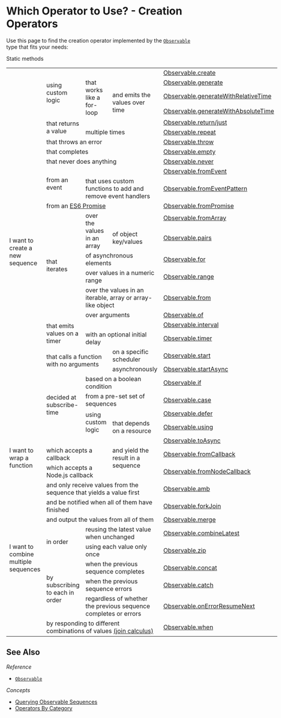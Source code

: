 # Which Operator to Use? - Creation Operators #

Use this page to find the creation operator implemented by the [`Observable`](../observable/observable_methods/index.html) type that fits your needs:

<table style="display: table">
<thead>Static methods</thead>
<tbody>
    <!-- Observable factories -->
    <tr>
        <td rowspan="26">I want to create a new sequence</td>
        <td rowspan="4">using custom logic</td>
        <td colspan="2"></td>
        <td>
            <a href="../observable/observable_methods/create.html">Observable.create</a>
        </td>
    </tr>
    <tr>
        <td rowspan="3">that works like a for-loop</td>
        <td></td>
        <td><a href="../observable/observable_methods/generate.html">Observable.generate</a></td>
    </tr>
    <tr>
        <td rowspan="2">and emits the values over time</td>
        <td><a href="../observable/observable_methods/generatewithrelativetime.html">Observable.generateWithRelativeTime</a></td>
    </tr>
    <tr>
        <td><a href="../observable/observable_methods/generatewithabsolutetime.html">Observable.generateWithAbsoluteTime</a></td>
    </tr>
    <tr>
        <td rowspan="2">that returns a value</td>
        <td colspan="2"></td>
        <td>
            <a href="../observable/observable_methods/return.html">Observable.return/just</a>
        </td>
    </tr>
    <tr>
        <td colspan="2">multiple times</td>
        <td><a href="../observable/observable_methods/repeat.html">Observable.repeat</a></td>
    </tr>
    <tr>
        <td colspan="3">that throws an error</td>
        <td><a href="../observable/observable_methods/throw.html">Observable.throw</a></td>
    </tr>
    <tr>
        <td colspan="3">that completes</td>
        <td><a href="../observable/observable_methods/empty.html">Observable.empty</a></td>
    </tr>
    <tr>
        <td colspan="3">that never does anything</td>
        <td><a href="../observable/observable_methods/never.html">Observable.never</a></td>
    </tr>
    <tr>
        <td rowspan="2">from an event</td>
        <td colspan="2"></td>
        <td><a href="../observable/observable_methods/fromevent.html">Observable.fromEvent</a></td>
    </tr>
    <tr>
        <td colspan="2">that uses custom functions to add and remove event handlers</td>
        <td><a href="../observable/observable_methods/fromeventpattern.html">Observable.fromEventPattern</a></td>
    </tr>
    <tr>
        <td colspan="3">from an <a title="ES6 Promise" href="https://www.promisejs.org">ES6 Promise</a></td>
        <td><a href="../observable/observable_methods/frompromise.html">Observable.fromPromise</a></td>
    </tr>
    <tr>
        <td rowspan="6">that iterates</td>
        <td rowspan="2">over the values in an array</td>
        <td></td>
        <td>
            <a href="../observable/observable_methods/fromarray.html">Observable.fromArray</a><br>
        </td>
    </tr>
    <tr>
      <td>of object key/values</td>
      <td><a href="../observable/observable_methods/pairs.html">Observable.pairs</a></td>
    </tr>
    <tr>
        <td colspan="2">of asynchronous elements</td>
        <td><a href="../observable/observable_methods/for.html">Observable.for</a></td>
    </tr>
    <tr>
        <td colspan="2">over values in a numeric range</td>
        <td><a href="../observable/observable_methods/range.html">Observable.range</a></td>
    </tr>
    <tr>
        <td colspan="2">over the values in an iterable, array or array-like object</a></td>
        <td><a href="../observable/observable_methods/from.html">Observable.from</a></td>
    </tr>
    <tr>
        <td colspan="2">over arguments</a></td>
        <td><a href="../observable/observable_methods/of.html">Observable.of</a></td>
    </tr>
    <tr>
        <td rowspan="2">that emits values on a timer</td>
        <td colspan="2"></td>
        <td><a href="../observable/observable_methods/interval.html">Observable.interval</a></td>
    </tr>
    <tr>
        <td colspan="2">with an optional initial delay</td>
        <td><a href="../observable/observable_methods/timer.html">Observable.timer</a></td>
    </tr>
    <tr>
        <td rowspan="2" colspan="2">that calls a function with no arguments</td>
        <td>on a specific scheduler</td>
        <td>
            <a href="../observable/observable_methods/start.html">Observable.start</a>
        </td>
    </tr>
    <tr>
        <td>asynchronously</td>
        <td>
            <a href="../observable/observable_methods/startasync.html">Observable.startAsync</a>
        </td>
    </tr>
    <tr>
        <td rowspan="4">decided at subscribe-time</td>
        <td colspan="2">based on a boolean condition</td>
        <td><a href="../observable/observable_methods/if.html">Observable.if</a></td>
    </tr>
    <tr>
        <td colspan="2">from a pre-set set of sequences</td>
        <td><a href="../observable/observable_methods/case.html">Observable.case</a></td>
    </tr>
    <tr>
        <td colspan="1" rowspan="2">using custom logic</td>
        <td></td>
        <td><a href="../observable/observable_methods/defer.html">Observable.defer</a></td>
    </tr>
    <tr>
        <td>that depends on a resource</td>
        <td><a href="../observable/observable_methods/using.html">Observable.using</a></td>
    </tr>
    <!-- Function factories -->
    <tr>
        <td rowspan="3">I want to wrap a function</td>
        <td colspan="2"></td>
        <td rowspan="3">and yield the result in a sequence</td>
        <td><a href="../observable/observable_methods/toasync.html">Observable.toAsync</a></td>
    </tr>
        <td colspan="2">which accepts a callback</td>
        <td><a href="../observable/observable_methods/fromcallback.html">Observable.fromCallback</a></td>
    </tr>
    <tr>
        <td colspan="2">which accepts a Node.js callback</td>
        <td><a href="../observable/observable_methods/fromnodecallback.html">Observable.fromNodeCallback</a></td>
    </tr>
    <!-- Flatteners -->
    <tr>
        <td rowspan="30">I want to combine multiple sequences</td>
        <td colspan="3">and only receive values from the sequence that yields a value first</td>
        <td><a href="../observable/observable_methods/amb.html">Observable.amb</a></td>
    </tr>
    <tr>
        <td colspan="3">and be notified when all of them have finished</td>
        <td><a href="../observable/observable_methods/forkjoin.html">Observable.forkJoin</a></td>
    </tr>
    <tr>
        <td colspan="3">and output the values from all of them</td>
        <td><a href="../observable/observable_methods/merge.html">Observable.merge</a></td>
    </tr>
    <tr>
        <td rowspan="2">in order</td>
        <td colspan="2">reusing the latest value when unchanged</td>
        <td><a href="../observable/observable_methods/operators/combinelatest.html">Observable.combineLatest</a></td>
    </tr>
    <tr>
        <td colspan="2">using each value only once</td>
        <td><a href="../observable/observable_methods/zip.html">Observable.zip</a></td>
    </tr>
    <tr>
        <td rowspan="3">by subscribing to each in order</td>
        <td colspan="2">when the previous sequence completes</td>
        <td><a href="../observable/observable_methods/concat.html">Observable.concat</a></td>
    </tr>
    <tr>
        <td colspan="2">when the previous sequence errors</td>
        <td><a href="../observable/observable_methods/catch.html">Observable.catch</a></td>
    </tr>
    <tr>
        <td colspan="2">regardless of whether the previous sequence completes or errors</td>
        <td><a href="../observable/observable_methods/onerrorresumenext.html">Observable.onErrorResumeNext</a></td>
    </tr>
    <tr>
        <td colspan="3">by responding to different combinations of values <a href="http://en.wikipedia.org/wiki/Join-calculus">(join calculus)</a></td>
        <td><a href="../observable/observable_methods/when.html">Observable.when</a></td>
    </tr>
</tbody></table>

## See Also ##

*Reference*
 - [`Observable`](../observable/observable_methods/index.html)

*Concepts*
- [Querying Observable Sequences](../getting_started_with_rxjs/creating_and_querying_observable_sequences/querying_observable_sequences.html)
- [Operators By Category](../getting_started_with_rxjs/creating_and_querying_observable_sequences/operators_by_category.html)
